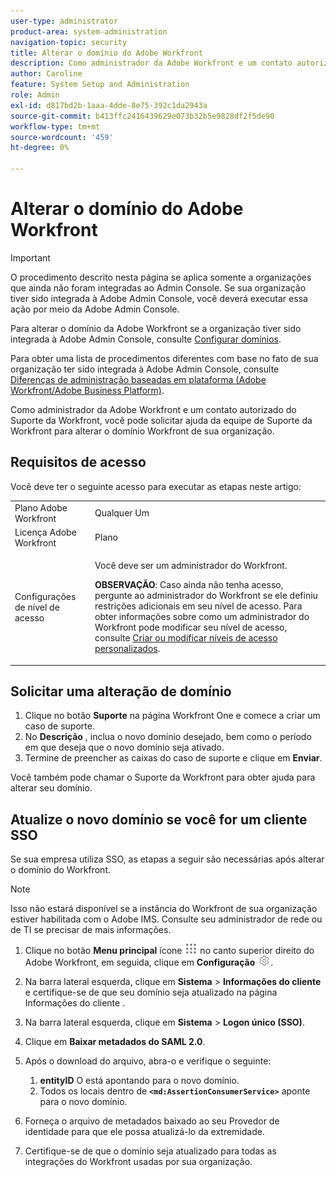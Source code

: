```yaml
---
user-type: administrator
product-area: system-administration
navigation-topic: security
title: Alterar o domínio do Adobe Workfront
description: Como administrador da Adobe Workfront e um contato autorizado do Suporte da Workfront, você pode solicitar ajuda da equipe de Suporte da Workfront para alterar o domínio Workfront de sua organização.
author: Caroline
feature: System Setup and Administration
role: Admin
exl-id: d817bd2b-1aaa-4dde-8e75-392c1da2943a
source-git-commit: b413ffc2416439629e073b32b5e9828df2f5de90
workflow-type: tm+mt
source-wordcount: '459'
ht-degree: 0%

---
```


# Alterar o domínio do Adobe Workfront

>[!IMPORTANT]
>
>O procedimento descrito nesta página se aplica somente a organizações que ainda não foram integradas ao Admin Console. Se sua organização tiver sido integrada à Adobe Admin Console, você deverá executar essa ação por meio da Adobe Admin Console.
>
>Para alterar o domínio da Adobe Workfront se a organização tiver sido integrada à Adobe Admin Console, consulte [Configurar domínios](https://helpx.adobe.com/enterprise/using/set-up-identity.html#setup-domains).
>
>Para obter uma lista de procedimentos diferentes com base no fato de sua organização ter sido integrada à Adobe Admin Console, consulte [Diferenças de administração baseadas em plataforma (Adobe Workfront/Adobe Business Platform)](../../../administration-and-setup/get-started-wf-administration/actions-in-admin-console.md).

Como administrador da Adobe Workfront e um contato autorizado do Suporte da Workfront, você pode solicitar ajuda da equipe de Suporte da Workfront para alterar o domínio Workfront de sua organização.

## Requisitos de acesso

Você deve ter o seguinte acesso para executar as etapas neste artigo:

<table style="table-layout:auto"> 
 <col> 
 <col> 
 <tbody> 
  <tr> 
   <td role="rowheader">Plano Adobe Workfront</td> 
   <td>Qualquer Um</td> 
  </tr> 
  <tr> 
   <td role="rowheader">Licença Adobe Workfront</td> 
   <td>Plano</td> 
  </tr> 
  <tr> 
   <td role="rowheader">Configurações de nível de acesso</td> 
   <td> <p>Você deve ser um administrador do Workfront.</p> <p><b>OBSERVAÇÃO</b>: Caso ainda não tenha acesso, pergunte ao administrador do Workfront se ele definiu restrições adicionais em seu nível de acesso. Para obter informações sobre como um administrador do Workfront pode modificar seu nível de acesso, consulte <a href="../../../administration-and-setup/add-users/configure-and-grant-access/create-modify-access-levels.md" class="MCXref xref">Criar ou modificar níveis de acesso personalizados</a>.</p> </td> 
  </tr> 
 </tbody> 
</table>

## Solicitar uma alteração de domínio

1. Clique no botão **Suporte** na página Workfront One e comece a criar um caso de suporte.
1. No **Descrição** , inclua o novo domínio desejado, bem como o período em que deseja que o novo domínio seja ativado.
1. Termine de preencher as caixas do caso de suporte e clique em **Enviar**.

Você também pode chamar o Suporte da Workfront para obter ajuda para alterar seu domínio.

## Atualize o novo domínio se você for um cliente SSO

Se sua empresa utiliza SSO, as etapas a seguir são necessárias após alterar o domínio do Workfront.

>[!NOTE]
>
>Isso não estará disponível se a instância do Workfront de sua organização estiver habilitada com o Adobe IMS. Consulte seu administrador de rede ou de TI se precisar de mais informações.

1. Clique no botão **Menu principal** ícone ![](assets/main-menu-icon.png) no canto superior direito do Adobe Workfront, em seguida, clique em **Configuração** ![](assets/gear-icon-settings.png).

1. Na barra lateral esquerda, clique em **Sistema** > **Informações do cliente** e certifique-se de que seu domínio seja atualizado na página Informações do cliente .

1. Na barra lateral esquerda, clique em **Sistema** > **Logon único (SSO)**.

1. Clique em **Baixar metadados do SAML 2.0**.
1. Após o download do arquivo, abra-o e verifique o seguinte:

   1. **entityID** O está apontando para o novo domínio.
   1. Todos os locais dentro de **`<md:AssertionConsumerService>`** aponte para o novo domínio.

1. Forneça o arquivo de metadados baixado ao seu Provedor de identidade para que ele possa atualizá-lo da extremidade.
1. Certifique-se de que o domínio seja atualizado para todas as integrações do Workfront usadas por sua organização.
